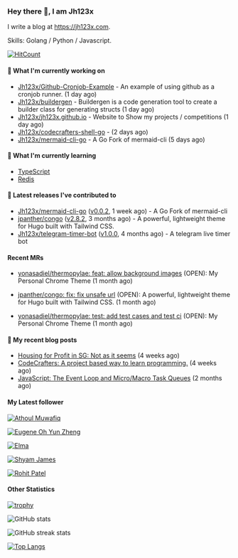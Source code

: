 ### Hey there 👋, I am Jh123x

I write a blog at https://jh123x.com.

Skills: Golang / Python / Javascript.

[![HitCount](https://hits.dwyl.com/jh123x/jh123x.svg?style=flat-square)](http://hits.dwyl.com/jh123x/jh123x)

#### 👷 What I'm currently working on

- [Jh123x/Github-Cronjob-Example](https://github.com/Jh123x/Github-Cronjob-Example) - An example of using github as a cronjob runner. (1 day ago)
- [Jh123x/buildergen](https://github.com/Jh123x/buildergen) - Buildergen is a code generation tool to create a builder class for generating structs (1 day ago)
- [Jh123x/jh123x.github.io](https://github.com/Jh123x/jh123x.github.io) - Website to Show my projects / competitions (1 day ago)
- [Jh123x/codecrafters-shell-go](https://github.com/Jh123x/codecrafters-shell-go) -  (2 days ago)
- [Jh123x/mermaid-cli-go](https://github.com/Jh123x/mermaid-cli-go) - A Go Fork of mermaid-cli (5 days ago)

#### 🌱 What I'm currently learning
- [TypeScript](https://www.typescriptlang.org/ "TypeScript Language")
- [Redis](https://redis.io/ "Redis")

#### 🔭 Latest releases I've contributed to

- [Jh123x/mermaid-cli-go](https://github.com/Jh123x/mermaid-cli-go) ([v0.0.2](https://github.com/Jh123x/mermaid-cli-go/releases/tag/v0.0.2), 1 week ago) - A Go Fork of mermaid-cli
- [jpanther/congo](https://github.com/jpanther/congo) ([v2.8.2](https://github.com/jpanther/congo/releases/tag/v2.8.2), 3 months ago) - A powerful, lightweight theme for Hugo built with Tailwind CSS.
- [Jh123x/telegram-timer-bot](https://github.com/Jh123x/telegram-timer-bot) ([v1.0.0](https://github.com/Jh123x/telegram-timer-bot/releases/tag/v1.0.0), 4 months ago) - A telegram live timer bot

#### Recent MRs


-    [yonasadiel/thermopylae: feat: allow background images](https://github.com/yonasadiel/thermopylae/pull/5) (OPEN): My Personal Chrome Theme (1 month ago)

-    [jpanther/congo: fix: fix unsafe url](https://github.com/jpanther/congo/pull/901) (OPEN): A powerful, lightweight theme for Hugo built with Tailwind CSS. (1 month ago)

-    [yonasadiel/thermopylae: test: add test cases and test ci](https://github.com/yonasadiel/thermopylae/pull/3) (OPEN): My Personal Chrome Theme (1 month ago)


#### 📜 My recent blog posts

- [Housing for Profit in SG: Not as it seems](https://jh123x.com/blog/2024/housing-in-sg/) (4 weeks ago)
- [CodeCrafters: A project based way to learn programming.](https://jh123x.com/blog/2024/codecrafters/) (4 weeks ago)
- [JavaScript: The Event Loop and Micro/Macro Task Queues](https://jh123x.com/blog/2024/learning-more-about-javascript/) (2 months ago)

#### My Latest follower


[![Athoul Muwafiq](https://avatars.githubusercontent.com/u/35678534?u=6c88d042c330c3e543a1028be27a1ebba7ddec0d&amp;v=4 "Athoul Muwafiq Avatar")](https://github.com/athoulmuwafiq)

[![Eugene Oh Yun Zheng](https://avatars.githubusercontent.com/u/131158451?u=d11fb2415d1acf99108aa3e2801f972509a294c7&amp;v=4 "Eugene Oh Yun Zheng Avatar")](https://github.com/EugeneOYZ1203n)

[![Elma](https://avatars.githubusercontent.com/u/76640319?u=1e7343ab8580c4ddafa6ebbb5a0f4cbb51383ad3&amp;v=4 "Elma Avatar")](https://github.com/caprinux)

[![Shyam James](https://avatars.githubusercontent.com/u/73977553?u=efbf14a25c6d1a823404e01e260a073b0a5b31df&amp;v=4 "Shyam James Avatar")](https://github.com/shyamjames)

[![Rohit Patel](https://avatars.githubusercontent.com/u/56769276?v=4 "Rohit Patel Avatar")](https://github.com/Rohit-Patel1249)


#### Other Statistics
[![trophy](https://github-profile-trophy.vercel.app/?username=Jh123x)](https://github.com/ryo-ma/github-profile-trophy)

![GitHub stats](https://github-readme-stats.vercel.app/api?username=Jh123x&show_icons=true)

![GitHub streak stats](https://streak-stats.demolab.com/?user=Jh123x)

[![Top Langs](https://github-readme-stats.vercel.app/api/top-langs/?username=Jh123x)](https://github.com/anuraghazra/github-readme-stats)
